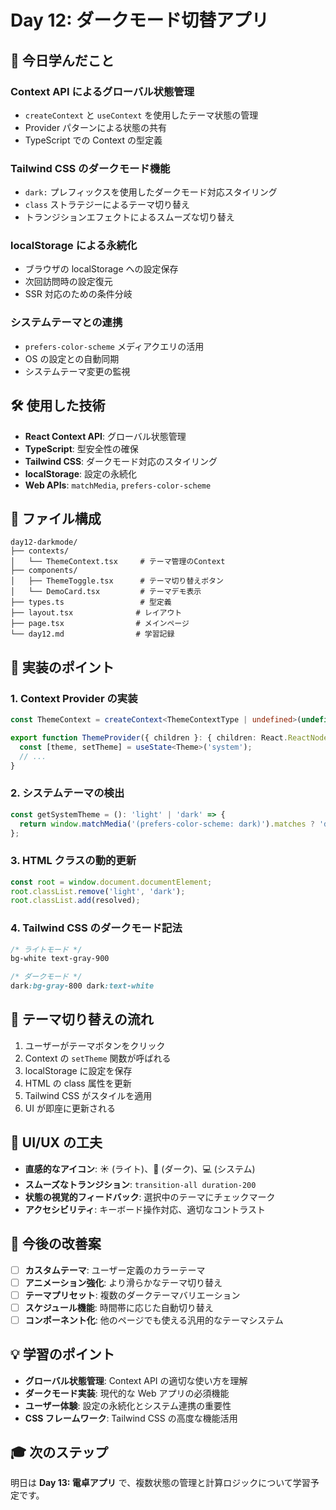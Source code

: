 # Day 12: ダークモード切替アプリ

## 📝 今日学んだこと

### Context API によるグローバル状態管理
- `createContext` と `useContext` を使用したテーマ状態の管理
- Provider パターンによる状態の共有
- TypeScript での Context の型定義

### Tailwind CSS のダークモード機能
- `dark:` プレフィックスを使用したダークモード対応スタイリング
- `class` ストラテジーによるテーマ切り替え
- トランジションエフェクトによるスムーズな切り替え

### localStorage による永続化
- ブラウザの localStorage への設定保存
- 次回訪問時の設定復元
- SSR 対応のための条件分岐

### システムテーマとの連携
- `prefers-color-scheme` メディアクエリの活用
- OS の設定との自動同期
- システムテーマ変更の監視

## 🛠️ 使用した技術

- **React Context API**: グローバル状態管理
- **TypeScript**: 型安全性の確保
- **Tailwind CSS**: ダークモード対応のスタイリング
- **localStorage**: 設定の永続化
- **Web APIs**: `matchMedia`, `prefers-color-scheme`

## 📁 ファイル構成

```
day12-darkmode/
├── contexts/
│   └── ThemeContext.tsx     # テーマ管理のContext
├── components/
│   ├── ThemeToggle.tsx      # テーマ切り替えボタン
│   └── DemoCard.tsx         # テーマデモ表示
├── types.ts                 # 型定義
├── layout.tsx              # レイアウト
├── page.tsx                # メインページ
└── day12.md                # 学習記録
```

## 🎯 実装のポイント

### 1. Context Provider の実装
```typescript
const ThemeContext = createContext<ThemeContextType | undefined>(undefined);

export function ThemeProvider({ children }: { children: React.ReactNode }) {
  const [theme, setTheme] = useState<Theme>('system');
  // ...
}
```

### 2. システムテーマの検出
```typescript
const getSystemTheme = (): 'light' | 'dark' => {
  return window.matchMedia('(prefers-color-scheme: dark)').matches ? 'dark' : 'light';
};
```

### 3. HTML クラスの動的更新
```typescript
const root = window.document.documentElement;
root.classList.remove('light', 'dark');
root.classList.add(resolved);
```

### 4. Tailwind CSS のダークモード記法
```css
/* ライトモード */
bg-white text-gray-900

/* ダークモード */
dark:bg-gray-800 dark:text-white
```

## 🔄 テーマ切り替えの流れ

1. ユーザーがテーマボタンをクリック
2. Context の `setTheme` 関数が呼ばれる
3. localStorage に設定を保存
4. HTML の class 属性を更新
5. Tailwind CSS がスタイルを適用
6. UI が即座に更新される

## 🎨 UI/UX の工夫

- **直感的なアイコン**: ☀️ (ライト)、🌙 (ダーク)、💻 (システム)
- **スムーズなトランジション**: `transition-all duration-200`
- **状態の視覚的フィードバック**: 選択中のテーマにチェックマーク
- **アクセシビリティ**: キーボード操作対応、適切なコントラスト

## 🚀 今後の改善案

- [ ] **カスタムテーマ**: ユーザー定義のカラーテーマ
- [ ] **アニメーション強化**: より滑らかなテーマ切り替え
- [ ] **テーマプリセット**: 複数のダークテーマバリエーション
- [ ] **スケジュール機能**: 時間帯に応じた自動切り替え
- [ ] **コンポーネント化**: 他のページでも使える汎用的なテーマシステム

## 💡 学習のポイント

- **グローバル状態管理**: Context API の適切な使い方を理解
- **ダークモード実装**: 現代的な Web アプリの必須機能
- **ユーザー体験**: 設定の永続化とシステム連携の重要性
- **CSS フレームワーク**: Tailwind CSS の高度な機能活用

## 🎓 次のステップ

明日は **Day 13: 電卓アプリ** で、複数状態の管理と計算ロジックについて学習予定です。 